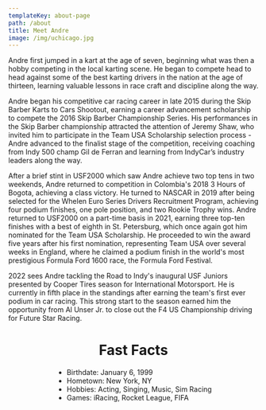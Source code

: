 ```yaml
---
templateKey: about-page
path: /about
title: Meet Andre
image: /img/uchicago.jpg
---
```

Andre first jumped in a kart at the age of seven, beginning what was then a hobby competing in the local karting scene. He began to compete head to head against some of the best karting drivers in the nation at the age of thirteen, learning valuable lessons in race craft and discipline along the way.

Andre began his competitive car racing career in late 2015 during the Skip Barber Karts to Cars Shootout, earning a career advancement scholarship to compete the 2016 Skip Barber Championship Series. His performances in the Skip Barber championship attracted the attention of Jeremy Shaw, who invited him to participate in the Team USA Scholarship selection process - Andre advanced to the finalist stage of the competition, receiving coaching from Indy 500 champ Gil de Ferran and learning from IndyCar’s industry leaders along the way.

After a brief stint in USF2000 which saw Andre achieve two top tens in two weekends, Andre returned to competition in Colombia's 2018 3 Hours of Bogota, achieving a class victory. He turned to NASCAR in 2019 after being selected for the Whelen Euro Series Drivers Recruitment Program, achieving four podium finishes, one pole position, and two Rookie Trophy wins. Andre returned to USF2000 on a part-time basis in 2021, earning three top-ten finishes with a best of eighth in St. Petersburg, which once again got him nominated for the Team USA Scholarship. He proceeded to win the award five years after his first nomination, representing Team USA over several weeks in England, where he claimed a podium finish in the world's most prestigious Formula Ford 1600 race, the Formula Ford Festival.

2022 sees Andre tackling the Road to Indy's inaugural USF Juniors presented by Cooper Tires season for International Motorsport. He is currently in fifth place in the standings after earning the team's first ever podium in car racing. This strong start to the season earned him the opportunity from Al Unser Jr. to close out the F4 US Championship driving for Future Star Racing.

<div style="display: grid justify-content: center">
    <h1 style="text-align: center;">Fast Facts</h1>
    <ul style="display: grid; justify-content: center">
        <li>Birthdate: January 6, 1999</li>
        <li>Hometown: New York, NY</li>
        <li>Hobbies: Acting, Singing, Music, Sim Racing</li>
        <li>Games: iRacing, Rocket League, FIFA</li>
    </ul>
</div>